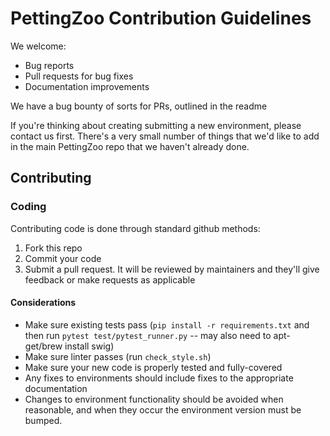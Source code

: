 # PettingZoo Contribution Guidelines

We welcome:

- Bug reports
- Pull requests for bug fixes
- Documentation improvements

We have a bug bounty of sorts for PRs, outlined in the readme

If you're thinking about creating submitting a new environment, please contact us first. There's a very small number of things that we'd like to add in the main PettingZoo repo that we haven't already done.

## Contributing

### Coding

Contributing code is done through standard github methods:

1. Fork this repo
3. Commit your code
4. Submit a pull request. It will be reviewed by maintainers and they'll give feedback or make requests as applicable

#### Considerations
- Make sure existing tests pass (`pip install -r requirements.txt` and then run `pytest test/pytest_runner.py` -- may also need to apt-get/brew install swig)
- Make sure linter passes (run `check_style.sh`)
- Make sure your new code is properly tested and fully-covered
- Any fixes to environments should include fixes to the appropriate documentation
- Changes to environment functionality should be avoided when reasonable, and when they occur the environment version must be bumped.
